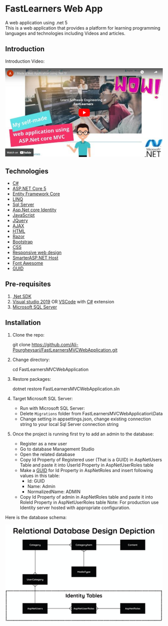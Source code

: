 # FastLearners Web App
 <div>A web application using .net 5</div> 
 This is a web application that provides a platform for learning programming languages and technologies including Videos and articles.

## Introduction
Introduction Video:
<div align="center">
    <a href="https://www.youtube.com/watch?v=d0IBWnuCqC4">
        <img src="./src/ThumbnailImage.png">
    </a> 
</div>

## Technologies
* [C#](https://docs.microsoft.com/en-us/dotnet/csharp/)
* [ASP.NET Core 5](http://www.dot.net/)
* [Entity Framework Core](https://docs.efproject.net/en/latest/)
* [LINQ](https://docs.microsoft.com/en-us/dotnet/csharp/programming-guide/concepts/linq/)
* [Sql Server](https://www.microsoft.com/en-us/sql-server/sql-server-2019)
* [Asp.Net core Identity](https://docs.microsoft.com/en-us/aspnet/core/security/authentication/identity)
* [JavaScript](https://www.javascript.com/)
* [JQuery](https://jquery.com/)
* [AJAX](https://api.jquery.com/jquery.ajax/)
* [HTML](https://www.w3schools.com/html/html_intro.asp)
* [Razor](https://docs.microsoft.com/en-us/aspnet/core/mvc/views/razor?view=aspnetcore-6.0)
* [Bootstrap](https://getbootstrap.com/)
* [CSS](https://www.w3schools.com/css/css_intro.asp)
* [Responsive web design](https://www.w3schools.com/html/html_responsive.asp)
* [SmarterASP.NET Host](https://www.smarterasp.net/)
* [Font Awesome](https://fontawesome.com/)
* [GUID](https://www.guidgenerator.com/)

## Pre-requisites
1. [.Net SDK](https://www.microsoft.com/net/core#windows)
2. [Visual studio 2019](https://www.visualstudio.com/) OR [VSCode](https://code.visualstudio.com/) with [C#](https://marketplace.visualstudio.com/items?itemName=ms-vscode.csharp) extension
3. [Microsoft SQL Server](https://www.microsoft.com/en-us/sql-server)

## Installation

1. Clone the repo:

   git clone https://github.com/Ali-Pourgheysari/FastLearnersMVCWebApplication.git

2. Change directory:

   cd FastLearnersMVCWebApplication

3. Restore packages:

   dotnet restore FastLearnersMVCWebApplication.sln

4. Target Microsoft SQL Server:

    - Run with Microsoft SQL Server:
    - Delete `Migrations` folder from FastLearnersMVCWebApplication\Data
    - Change setting in appsettings.json, change existing connection string to your local Sql Server connection string

5. Once the project is running first try to add an admin to the database:

    - Register as a new user
    - Go to database Management Studio
    - Open the related database
    - Copy Id Property of Registered user (That is a GUID) in AspNetUsers Table and paste it into UserId Property in AspNetUserRoles table 
    - Make a [GUID](https://www.guidgenerator.com/) for Id Property in AspNetRoles and insert following values in this table:
        - Id: GUID
        - Name: Admin
        - NormalizedName: ADMIN
    - Copy Id Property of admin in AspNetRoles table and paste it into RoleId Property in AspNetUserRoles table
   Note: For production use Identity server hosted with appropriate configuration.

Here is the database schema:

<div align="center">
<img src="./src/Capture.PNG" width="800">
</div>
